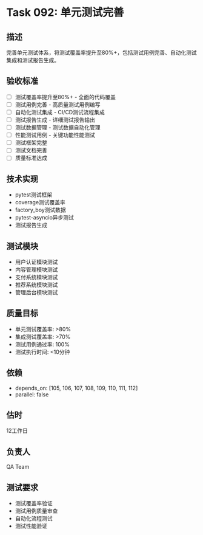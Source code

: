 # Task 092: 单元测试完善

## 描述
完善单元测试体系，将测试覆盖率提升至80%+，包括测试用例完善、自动化测试集成和测试报告生成。

## 验收标准
- [ ] 测试覆盖率提升至80%+ - 全面的代码覆盖
- [ ] 测试用例完善 - 高质量测试用例编写
- [ ] 自动化测试集成 - CI/CD测试流程集成
- [ ] 测试报告生成 - 详细测试报告输出
- [ ] 测试数据管理 - 测试数据自动化管理
- [ ] 性能测试用例 - 关键功能性能测试
- [ ] 测试框架完整
- [ ] 测试文档完善
- [ ] 质量标准达成

## 技术实现
- pytest测试框架
- coverage测试覆盖率
- factory_boy测试数据
- pytest-asyncio异步测试
- 测试报告生成

## 测试模块
- 用户认证模块测试
- 内容管理模块测试
- 支付系统模块测试
- 推荐系统模块测试
- 管理后台模块测试

## 质量目标
- 单元测试覆盖率: >80%
- 集成测试覆盖率: >70%
- 测试用例通过率: 100%
- 测试执行时间: <10分钟

## 依赖
- depends_on: [105, 106, 107, 108, 109, 110, 111, 112]
- parallel: false

## 估时
12工作日

## 负责人
QA Team

## 测试要求
- 测试覆盖率验证
- 测试用例质量审查
- 自动化流程测试
- 测试性能验证